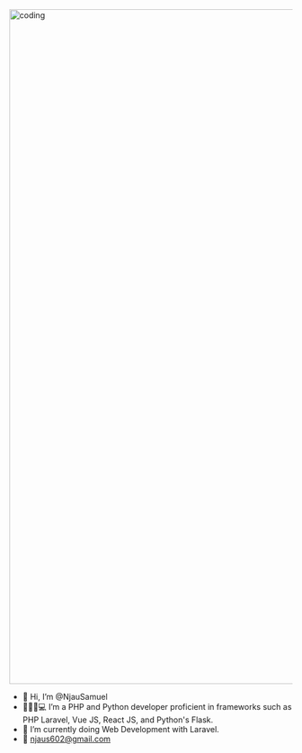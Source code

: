 <img align="top centre" alt="coding" width="1200" src="https://user-images.githubusercontent.com/74038190/241765440-80728820-e06b-4f96-9c9e-9df46f0cc0a5.gif">

- 👋 Hi, I’m @NjauSamuel
- 👀👨‍🏫💻 I’m a PHP and Python developer proficient in frameworks such as PHP Laravel, Vue JS, React JS, and Python's Flask.
- 🌱 I’m currently doing Web Development with Laravel.
- 📩 njaus602@gmail.com
